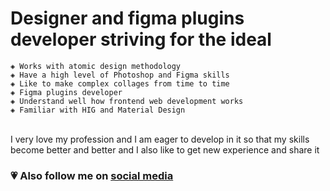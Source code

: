 # Designer and figma plugins developer striving for the ideal
```
◈ Works with atomic design methodology
◈ Have a high level of Photoshop and Figma skills
◈ Like to make complex collages from time to time
◈ Figma plugins developer
◈ Understand well how frontend web development works
◈ Familiar with HIG and Material Design
```

<br>
I very love my profession and I am eager to develop in it so that my skills become better and better and I also like to get new experience and share it

### 💗 Also follow me on [social media](https://teletype.link/_denis.solovey)

